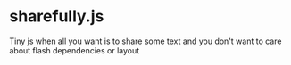 sharefully.js
=============

Tiny js when all you want is to share some text and you don't want to care about flash dependencies or layout
